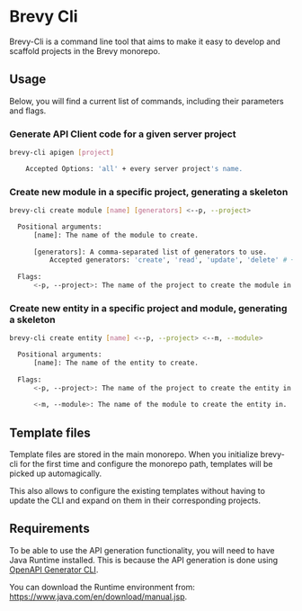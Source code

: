 # Brevy Cli
Brevy-Cli is a command line tool that aims to make it easy to develop and scaffold projects in the Brevy monorepo.

## Usage
Below, you will find a current list of commands, including their parameters and flags.

### Generate API Client code for a given server project
```bash
brevy-cli apigen [project]

    Accepted Options: 'all' + every server project's name.
```

### Create new module in a specific project, generating a skeleton
```bash
brevy-cli create module [name] [generators] <--p, --project>

  Positional arguments:
      [name]: The name of the module to create.
    
      [generators]: A comma-separated list of generators to use.
          Accepted generators: 'create', 'read', 'update', 'delete' # + 'core' (always on by default)
      
  Flags:
      <-p, --project>: The name of the project to create the module in.
```

### Create new entity in a specific project and module, generating a skeleton
```bash
brevy-cli create entity [name] <--p, --project> <--m, --module>

  Positional arguments:
      [name]: The name of the entity to create.
      
  Flags:
      <-p, --project>: The name of the project to create the entity in.
      
      <-m, --module>: The name of the module to create the entity in.
```

## Template files
Template files are stored in the main monorepo.
When you initialize brevy-cli for the first time and configure the monorepo path,
templates will be picked up automagically.

This also allows to configure the existing templates without having to update the CLI and expand on them in their corresponding projects.

## Requirements
To be able to use the API generation functionality, you will need to have Java Runtime installed.
This is because the API generation is done using [OpenAPI Generator CLI](https://github.com/OpenAPITools/openapi-generator-cli).

You can download the Runtime environment from: https://www.java.com/en/download/manual.jsp.
